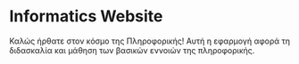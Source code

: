 # Informatics Website

Καλώς ήρθατε στον κόσμο της Πληροφορικής! Αυτή η εφαρμογή αφορά τη διδασκαλία και μάθηση των βασικών εννοιών της πληροφορικής.

